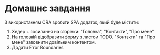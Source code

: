 # Домашнє завдання

З використанням CRA зробити SPA додаток, який буде містити:

1. Хедер + посилання на сторінки: "Головна", "Контакти", "Про мене"
2. На головній відобразити форму з листом TODO. "Контакти" та "Про мене" заповнити довільним контентом.
3. Додати Error Boundaries
